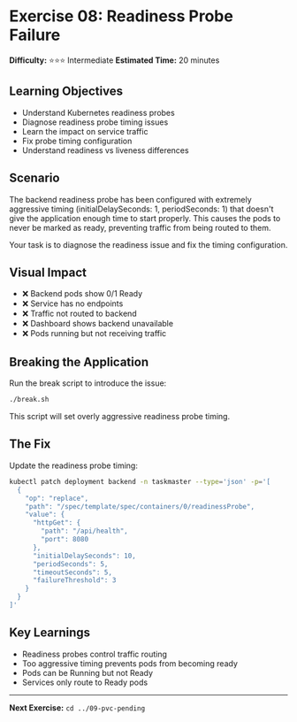# Exercise 08: Readiness Probe Failure

**Difficulty:** ⭐⭐⭐ Intermediate
**Estimated Time:** 20 minutes

## Learning Objectives

- Understand Kubernetes readiness probes
- Diagnose readiness probe timing issues
- Learn the impact on service traffic
- Fix probe timing configuration
- Understand readiness vs liveness differences

## Scenario

The backend readiness probe has been configured with extremely aggressive timing (initialDelaySeconds: 1, periodSeconds: 1) that doesn't give the application enough time to start properly. This causes the pods to never be marked as ready, preventing traffic from being routed to them.

Your task is to diagnose the readiness issue and fix the timing configuration.

## Visual Impact

- ❌ Backend pods show 0/1 Ready
- ❌ Service has no endpoints
- ❌ Traffic not routed to backend
- ❌ Dashboard shows backend unavailable
- ❌ Pods running but not receiving traffic

## Breaking the Application

Run the break script to introduce the issue:

```bash
./break.sh
```

This script will set overly aggressive readiness probe timing.

## The Fix

Update the readiness probe timing:

```bash
kubectl patch deployment backend -n taskmaster --type='json' -p='[
  {
    "op": "replace",
    "path": "/spec/template/spec/containers/0/readinessProbe",
    "value": {
      "httpGet": {
        "path": "/api/health",
        "port": 8080
      },
      "initialDelaySeconds": 10,
      "periodSeconds": 5,
      "timeoutSeconds": 5,
      "failureThreshold": 3
    }
  }
]'
```

## Key Learnings

- Readiness probes control traffic routing
- Too aggressive timing prevents pods from becoming ready
- Pods can be Running but not Ready
- Services only route to Ready pods

---

**Next Exercise:** `cd ../09-pvc-pending`